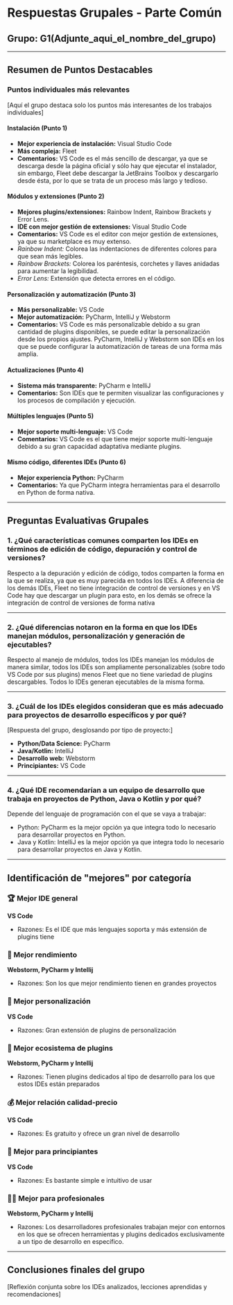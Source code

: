 # Respuestas Grupales - Parte Común

## Grupo: G1(Adjunte_aqui_el_nombre_del_grupo)
---

## Resumen de Puntos Destacables

### Puntos individuales más relevantes
[Aquí el grupo destaca solo los puntos más interesantes de los trabajos individuales]

#### Instalación (Punto 1)
- **Mejor experiencia de instalación:** Visual Studio Code
- **Más compleja:** Fleet
- **Comentarios:** VS Code es el más sencillo de descargar, ya que se descarga desde la página oficial y sólo hay que ejecutar el instalador, sin embargo, Fleet debe descargar la JetBrains Toolbox y descargarlo desde ésta, por lo que se trata de un proceso más largo y tedioso.

#### Módulos y extensiones (Punto 2)
- **Mejores plugins/extensiones:** Rainbow Indent, Rainbow Brackets y Error Lens.
- **IDE con mejor gestión de extensiones:** Visual Studio Code
- **Comentarios:** VS Code es el editor con mejor gestión de extensiones, ya que su marketplace es muy extenso. 
- *Rainbow Indent:* Colorea las indentaciones de diferentes colores para que sean más legibles.
- *Rainbow Brackets:* Colorea los paréntesis, corchetes y llaves anidadas para aumentar la legibilidad.
- *Error Lens:* Extensión que detecta errores en el código. 

#### Personalización y automatización (Punto 3)
- **Más personalizable:** VS Code
- **Mejor automatización:** PyCharm, IntelliJ y Webstorm
- **Comentarios:** VS Code es más personalizable debido a su gran cantidad de plugins disponibles, se puede editar la personalización desde los propios ajustes. PyCharm, IntelliJ y Webstorm son IDEs en los que se puede configurar la automatización de tareas de una forma más amplia.

#### Actualizaciones (Punto 4)
- **Sistema más transparente:** PyCharm e IntelliJ 
- **Comentarios:** Son IDEs que te permiten visualizar las configuraciones y los procesos de compilación y ejecución.

#### Múltiples lenguajes (Punto 5)
- **Mejor soporte multi-lenguaje:** VS Code
- **Comentarios:** VS Code es el que tiene mejor soporte multi-lenguaje debido a su gran capacidad adaptativa mediante plugins. 

#### Mismo código, diferentes IDEs (Punto 6)
- **Mejor experiencia Python:** PyCharm
- **Comentarios:** Ya que PyCharm integra herramientas para el desarrollo en Python de forma nativa.
---

## Preguntas Evaluativas Grupales

### 1. ¿Qué características comunes comparten los IDEs en términos de edición de código, depuración y control de versiones?

Respecto a la depuración y edición de código, todos comparten la forma en la que se realiza, ya que es muy parecida en todos los IDEs. 
A diferencia de los demás IDEs, Fleet no tiene integración de control de versiones y en VS Code hay que descargar un plugin para esto, en los demás se ofrece la integración de control de versiones de forma nativa

---

### 2. ¿Qué diferencias notaron en la forma en que los IDEs manejan módulos, personalización y generación de ejecutables?

Respecto al manejo de módulos, todos los IDEs manejan los módulos de manera similar, todos los IDEs son ampliamente personalizables (sobre todo VS Code por sus plugins) menos Fleet que no tiene variedad de plugins descargables. Todos lo IDEs generan ejecutables de la misma forma.

---

### 3. ¿Cuál de los IDEs elegidos consideran que es más adecuado para proyectos de desarrollo específicos y por qué?

[Respuesta del grupo, desglosando por tipo de proyecto:]
- **Python/Data Science:** PyCharm
- **Java/Kotlin:** IntelliJ
- **Desarrollo web:** Webstorm
- **Principiantes:** VS Code

---

### 4. ¿Qué IDE recomendarían a un equipo de desarrollo que trabaja en proyectos de Python, Java o Kotlin y por qué?

Depende del lenguaje de programación con el que se vaya a trabajar:
- Python: PyCharm es la mejor opción ya que integra todo lo necesario para desarrollar proyectos en Python.
- Java y Kotlin: IntelliJ es la mejor opción ya que integra todo lo necesario para desarrollar proyectos en Java y Kotlin.

---

## Identificación de "mejores" por categoría

### 🏆 Mejor IDE general
**VS Code**
- Razones: Es el IDE que más lenguajes soporta y más extensión de plugins tiene

### 🚀 Mejor rendimiento
**Webstorm, PyCharm y Intellij**
- Razones: Son los que mejor rendimiento tienen en grandes proyectos

### 🎨 Mejor personalización
**VS Code**
- Razones: Gran extensión de plugins de personalización

### 🔌 Mejor ecosistema de plugins
**Webstorm, PyCharm y Intellij**
- Razones: Tienen plugins dedicados al tipo de desarrollo para los que estos IDEs están preparados

### 💰 Mejor relación calidad-precio
**VS Code**
- Razones: Es gratuito y ofrece un gran nivel de desarrollo

### 👶 Mejor para principiantes
**VS Code**
- Razones: Es bastante simple e intuitivo de usar

### 👨‍💼 Mejor para profesionales
**Webstorm, PyCharm y Intellij**
- Razones: Los desarrolladores profesionales trabajan mejor con entornos en los que se ofrecen herramientas y plugins dedicados exclusivamente a un tipo de desarrollo en específico.

---

## Conclusiones finales del grupo

[Reflexión conjunta sobre los IDEs analizados, lecciones aprendidas y recomendaciones]
